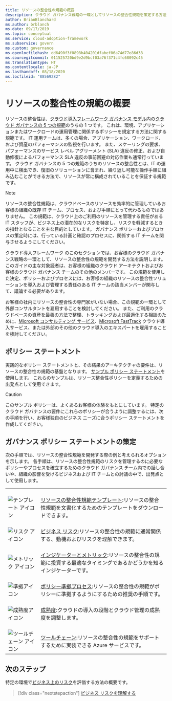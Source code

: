 ```yaml
---
title: リソースの整合性の規範の概要
description: クラウド ガバナンス戦略の一環としてリソースの整合性規範を策定する方法について説明します。
author: BrianBlanchard
ms.author: brblanch
ms.date: 09/17/2019
ms.topic: conceptual
ms.service: cloud-adoption-framework
ms.subservice: govern
ms.custom: governance
ms.openlocfilehash: dd6490f3f0898b404201dfabef06a74d77e86d38
ms.sourcegitcommit: 011525720bd9e2d9bcf03a76f371c4fc68092c45
ms.translationtype: HT
ms.contentlocale: ja-JP
ms.lasthandoff: 08/18/2020
ms.locfileid: "88569282"
---
```

# <a name="resource-consistency-discipline-overview"></a>リソースの整合性の規範の概要

リソースの整合性は、[クラウド導入フレームワーク ガバナンス モデル](../index.md)内の[クラウド ガバナンスの 5 つの規範](../governance-disciplines.md)のうちの 1 つです。 これは、環境、アプリケーションまたはワークロードの運用管理に関係するポリシーを規定する方法に関する規範です。 IT 運用チームは、多くの場合、アプリケーション、ワークロード、および資産のパフォーマンスの監視を行います。 また、スケーリングの要求、パフォーマンスのサービス レベル アグリーメント (SLA) 違反の修正、および自動修復によるパフォーマンス SLA 違反の事前回避の対応作業も通常行っています。 クラウド ガバナンスの 5 つの規範のうちのリソースの整合性とは、IT の運用中に検出でき、復旧のソリューションに含まれ、繰り返し可能な操作手順に組み込むことができる方法で、リソースが常に構成されていることを保証する規範です。

> [!NOTE]
> リソースの整合性規範は、クラウドベースのリソースを効率的に管理しているお客様の組織の既存 IT チーム、プロセス、および手順にとって代わるものではありません。 この規範は、クラウド上のご利用のリソースを管理する責任がある IT スタッフが、ビジネス上の潜在的なリスクを特定し、リスクを軽減するときの指針となることを主な目的としています。 ガバナンス ポリシーおよびプロセスの策定時には、行っている計画と確認のプロセスに、関係する IT チームを関与させるようにしてください。

クラウド導入フレームワーク のこのセクションでは、お客様のクラウド ガバナンス戦略の一環として、リソースの整合性の規範を開発する方法を説明します。 このガイドの主な対象読者は、お客様の組織のクラウド アーキテクトおよびお客様のクラウド ガバナンス チームのその他のメンバーです。 この規範を使用した決定、ポリシーおよびプロセスには、お客様の組織のリソースの整合性ソリューションを導入および管理する責任のある IT チームの該当メンバーが関与して、議論する必要があります。

お客様の社内にリソースの整合性の専門家がいない場合、この規範の一環として外部コンサルタントを雇用することを検討してください。 また、ご利用のクラウドベースの資産を最善の方法で整理、トラッキングおよび最適化する相談のために、[Microsoft コンサルティング サービス](https://www.microsoft.com/industry/services/consulting)、[Microsoft FastTrack](https://azure.microsoft.com/programs/azure-fasttrack) クラウド導入サービス、または外部のその他のクラウド導入のエキスパートを雇用することを検討してください。

## <a name="policy-statements"></a>ポリシー ステートメント

実践的なポリシー ステートメントと、その結果のアーキテクチャの要件は、リソースの整合性の規範の基盤となります。 [サンプル ポリシー ステートメント](./policy-statements.md)を使用します。 これらのサンプルは、リソース整合性ポリシーを定義するための出発点として使用できます。

> [!CAUTION]
> このサンプル ポリシーは、よくあるお客様の体験をもとにしています。 特定のクラウド ガバナンスの要件にこれらのポリシーが合うように調整するには、次の手順を行い、お客様独自のビジネス ニーズに合うポリシー ステートメントを作成してください。

## <a name="develop-governance-policy-statements"></a>ガバナンス ポリシー ステートメントの策定

次の手順では、リソースの整合性規範を開発する際の例と考えられるオプションを示します。 各手順は、リソースの整合性規範のリスクを管理するのに必要なポリシーやプロセスを確立するためのクラウド ガバナンス チーム内での話し合いや、組織の影響を受けるビジネスおよび IT チームとの討議の中で、出発点として使用します。

|  |  |
|--|--|
| <br> ![テンプレート アイコン](../../_images/govern/process-template.png) | <br> [リソースの整合性規範テンプレート](./template.md):リソースの整合性規範を文書化するためのテンプレートをダウンロードできます。 |
| <br> ![リスク アイコン](../../_images/govern/process-risks.png) | <br> [ビジネス リスク](./business-risks.md):リソースの整合性の規範に通常関係する、動機およびリスクを理解できます。 |
| <br> ![メトリック アイコン](../../_images/govern/process-metrics.png) | <br> [インジケーターとメトリック](./metrics-tolerance.md):リソースの整合性の規範に投資する最適なタイミングであるかどうかを知るインジケーターです。 |
| <br> ![準拠アイコン](../../_images/govern/process-enforce.png) | <br> [ポリシー準拠プロセス](./compliance-processes.md):リソースの整合性の規範がポリシーに準拠するようにするための推奨の手順です。 |
| <br> ![成熟度アイコン](../../_images/govern/process-maturity.png) | <br> [成熟度](./discipline-improvement.md):クラウドの導入の段階とクラウド管理の成熟度を調整します。  |
| <br> ![ツールチェーン アイコン](../../_images/govern/process-toolchain.png) | <br> [ツールチェーン](./toolchain.md):リソースの整合性の規範をサポートするために実装できる Azure サービスです。 |

## <a name="next-steps"></a>次のステップ

特定の環境で[ビジネス上のリスク](./business-risks.md)を評価する方法の概要です。

> [!div class="nextstepaction"]
> [ビジネス リスクを理解する](./business-risks.md)
